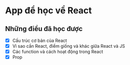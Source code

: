 # App để học về React

##  Những điều đã học được
- [x] Cấu trúc cơ bản của React
- [x] Vì sao cần React, điểm giống và khác giữa React và JS
- [x] Các function và cách hoạt động trong React
- [x] Prop 
